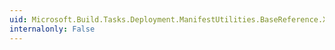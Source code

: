 ```yaml
---
uid: Microsoft.Build.Tasks.Deployment.ManifestUtilities.BaseReference.XmlHashAlgorithm
internalonly: False
---
```


